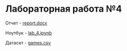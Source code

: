 # Лабораторная работа №4
Отчет - [report.docx](https://github.com/Marfington/TMO/blob/master/lab4/report.docx)

Ноутбук - [lab_4.ipynb](https://github.com/Marfington/TMO/blob/master/lab4/lab_4.ipynb)

Датасет - [games.csv](https://github.com/Marfington/TMO/blob/master/lab4/games.csv)
